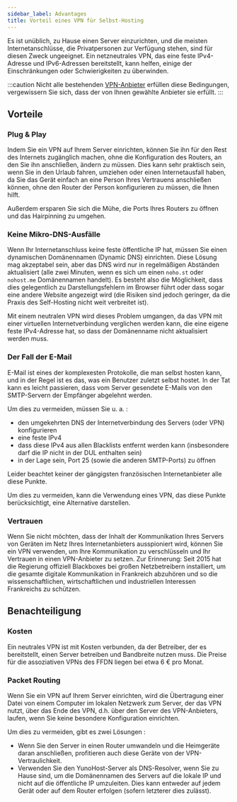 ```yaml
---
sidebar_label: Advantages
title: Vorteil eines VPN für Selbst-Hosting
---
```


Es ist unüblich, zu Hause einen Server einzurichten, und die meisten Internetanschlüsse, die Privatpersonen zur Verfügung stehen, sind für diesen Zweck ungeeignet. Ein netzneutrales VPN, das eine feste IPv4-Adresse und IPv6-Adressen bereitstellt, kann helfen, einige der Einschränkungen oder Schwierigkeiten zu überwinden.

:::caution
Nicht alle bestehenden [VPN-Anbieter](/install/providers/vpn/) erfüllen diese Bedingungen, vergewissern Sie sich, dass der von Ihnen gewählte Anbieter sie erfüllt.
:::

## Vorteile

### Plug & Play

Indem Sie ein VPN auf Ihrem Server einrichten, können Sie ihn für den Rest des Internets zugänglich machen, ohne die Konfiguration des Routers, an den Sie ihn anschließen, ändern zu müssen. Dies kann sehr praktisch sein, wenn Sie in den Urlaub fahren, umziehen oder einen Internetausfall haben, da Sie das Gerät einfach an eine Person Ihres Vertrauens anschließen können, ohne den Router der Person konfigurieren zu müssen, die Ihnen hilft.

Außerdem ersparen Sie sich die Mühe, die Ports Ihres Routers zu öffnen und das Hairpinning zu umgehen.

### Keine Mikro-DNS-Ausfälle

Wenn Ihr Internetanschluss keine feste öffentliche IP hat, müssen Sie einen dynamischen Domänennamen (Dynamic DNS) einrichten. Diese Lösung mag akzeptabel sein, aber das DNS wird nur in regelmäßigen Abständen aktualisiert (alle zwei Minuten, wenn es sich um einen `noho.st` oder `nohost.me` Domänennamen handelt). Es besteht also die Möglichkeit, dass dies gelegentlich zu Darstellungsfehlern im Browser führt oder dass sogar eine andere Website angezeigt wird (die Risiken sind jedoch geringer, da die Praxis des Self-Hosting nicht weit verbreitet ist).

Mit einem neutralen VPN wird dieses Problem umgangen, da das VPN mit einer virtuellen Internetverbindung verglichen werden kann, die eine eigene feste IPv4-Adresse hat, so dass der Domänenname nicht aktualisiert werden muss.

### Der Fall der E-Mail

E-Mail ist eines der komplexesten Protokolle, die man selbst hosten kann, und in der Regel ist es das, was ein Benutzer zuletzt selbst hostet. In der Tat kann es leicht passieren, dass vom Server gesendete E-Mails von den SMTP-Servern der Empfänger abgelehnt werden.

Um dies zu vermeiden, müssen Sie u. a. :

- den umgekehrten DNS der Internetverbindung des Servers (oder VPN) konfigurieren
- eine feste IPv4
- dass diese IPv4 aus allen Blacklists entfernt werden kann (insbesondere darf die IP nicht in der DUL enthalten sein)
- in der Lage sein, Port 25 (sowie die anderen SMTP-Ports) zu öffnen

Leider beachtet keiner der gängigsten französischen Internetanbieter alle diese Punkte.

Um dies zu vermeiden, kann die Verwendung eines VPN, das diese Punkte berücksichtigt, eine Alternative darstellen.

### Vertrauen

Wenn Sie nicht möchten, dass der Inhalt der Kommunikation Ihres Servers von Geräten im Netz Ihres Internetanbieters ausspioniert wird, können Sie ein VPN verwenden, um Ihre Kommunikation zu verschlüsseln und Ihr Vertrauen in einen VPN-Anbieter zu setzen. Zur Erinnerung: Seit 2015 hat die Regierung offiziell Blackboxes bei großen Netzbetreibern installiert, um die gesamte digitale Kommunikation in Frankreich abzuhören und so die wissenschaftlichen, wirtschaftlichen und industriellen Interessen Frankreichs zu schützen.

## Benachteiligung

### Kosten

Ein neutrales VPN ist mit Kosten verbunden, da der Betreiber, der es bereitstellt, einen Server betreiben und Bandbreite nutzen muss. Die Preise für die assoziativen VPNs des FFDN liegen bei etwa 6 € pro Monat.

### Packet Routing

Wenn Sie ein VPN auf Ihrem Server einrichten, wird die Übertragung einer Datei von einem Computer im lokalen Netzwerk zum Server, der das VPN nutzt, über das Ende des VPN, d.h. über den Server des VPN-Anbieters, laufen, wenn Sie keine besondere Konfiguration einrichten.

Um dies zu vermeiden, gibt es zwei Lösungen :

- Wenn Sie den Server in einen Router umwandeln und die Heimgeräte daran anschließen, profitieren auch diese Geräte von der VPN-Vertraulichkeit.
- Verwenden Sie den YunoHost-Server als DNS-Resolver, wenn Sie zu Hause sind, um die Domänennamen des Servers auf die lokale IP und nicht auf die öffentliche IP umzuleiten. Dies kann entweder auf jedem Gerät oder auf dem Router erfolgen (sofern letzterer dies zulässt).
